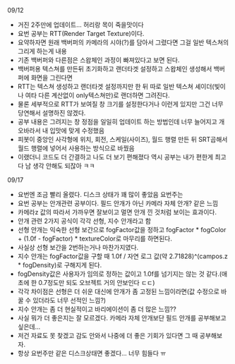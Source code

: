 09/12  
- 거진 2주만에 업데이트... 허리랑 목이 죽을맛이다
- 요번 공부는 RTT(Render Target Texture)이다.
- 요약하자면 원래 백버퍼의 카메라의 시야(?)를 담아서 그렸다면 그걸 일반 텍스쳐의 그리게 하는게 내용
- 기존 백버퍼와 다른점은 스왑체인 과정이 빠져있다고 보면 된다.
- 백버퍼용 텍스쳐를 만든뒤 초기화하고 랜더타겟 설정하고 스왑체인 생성해서 백버퍼에 화면을 그린다면
- RTT는 텍스쳐 생성하고 랜더타겟 설정까지만 한 뒤 따로 일반 텍스쳐 셰이더(빛이나 여타 다른 계산없이 only텍스쳐만)로 랜더하면 그려진다.
- 물론 세부적으로 RTT가 보여질 창 크기를 설정한다거나 이런게 있지만 그건 너무 당연해서 설명하진 않겠다.
- 공부 내용은 그려지는 창 정점을 일일히 업데이트 하는 방법인데 너무 늘어지고 개오바라서 내 입맛에 맞게 수정했음
- 피봇이 중앙인 사각형에 위치, 회전, 스케일(사이즈), 월드 행렬 만든 뒤 SRT곱해서 월드 행렬에 넣어서 사용하는 방식으로 바꿨음
- 이랬더니 코드도 더 간결하고 나도 더 보기 편해졌다 역시 공부는 내가 편한게 최고다 남 생각 안해도 되잖아 ㅋㅋ

09/17
- 요번엔 조금 빨리 올렸다. 디스크 상태가 꽤 많이 좋았음 요번주는
- 요번 공부는 안개관련 공부이다. 필드 안개가 아닌 카메라 자체 안개? 같은 느낌
- 카메라z 값의 따라서 가까우면 잘보이고 멀면 안개 낀 것처럼 보이는 효과이다.
- 안개 관련 2가지 공식이 각각 선형, 지수 안개라고 함
- 선형 안개는 익숙한 선형 보간으로 fogFactor값을 정하고 fogFactor * fogColor + (1.0f - fogFactor) * textureColor로 마무리를 하면된다.
- 사실상 선형 보간을 2번하는거나 마찬가지였다.
- 지수 안개는 fogFactor값을 구할 때 1.0f / 자연 로그 값(약 2.71828)^(campos.z * fogDensity)로 구해지게 된다.
- fogDensity값은 사용자가 임의로 정하는 값이고 1.0f를 넘기지는 않는 것 같다.(애초에 한 0.7정도만 되도 오브젝트 거의 안보인다 ㄷㄷ)
- 각각 차이점은 선형은 더 쉬운 대신에 안개가 좀 고정된 느낌이라면(값 수정으로 바꿀 수 있더라도 너무 선적인 느낌?)
- 지수 안개는 좀 더 현실적이고 바리에이션이 좀 더 많은 느낌??
- 사실 뭐가 더 좋은지는 잘 모르겠다. 카메라 자체 안개보단 필드 안개를 공부해보고 싶은데...
- 저건 자료도 못 찾겠고 감도 안와서 나중에 더 좋은 기회가 있다면 그 때 공부해보자.
- 항상 요번주만 같은 디스크상태면 좋겠다... 너무 힘들다 ㅠ
